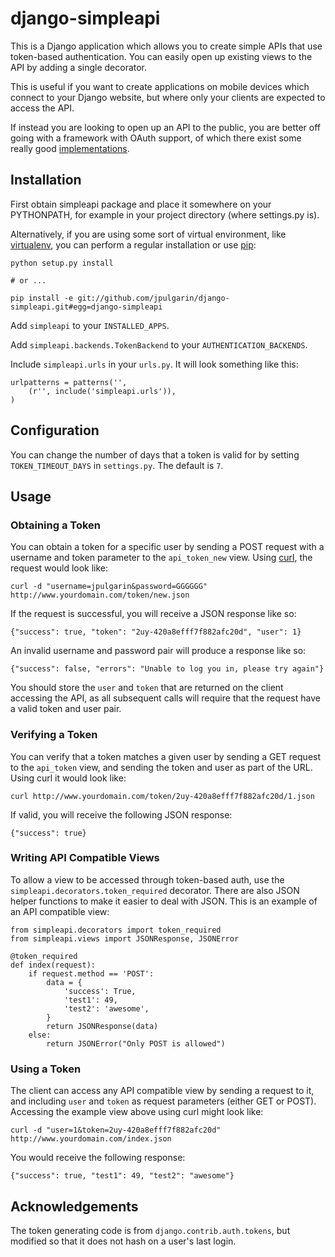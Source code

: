 django-simpleapi
================

This is a Django application which allows you to create simple APIs
that use token-based authentication. You can easily open up existing views
to the API by adding a single decorator.

This is useful if you want to create applications on mobile devices which
connect to your Django website, but where only your clients are expected to
access the API.

If instead you are looking to open up an API to the public, you are better off
going with a framework with OAuth support, of which there exist some really
good [implementations](https://bitbucket.org/jespern/django-piston/wiki/Home).

Installation
------------

First obtain simpleapi package and place it somewhere on your PYTHONPATH, for example
in your project directory (where settings.py is). 

Alternatively, if you are 
using some sort of virtual environment, like [virtualenv][], you can perform a 
regular installation or use [pip][]:
    
    python setup.py install

    # or ...

    pip install -e git://github.com/jpulgarin/django-simpleapi.git#egg=django-simpleapi

[virtualenv]: http://pypi.python.org/pypi/virtualenv
[pip]: http://pip.openplans.org/

Add `simpleapi` to your `INSTALLED_APPS`.

Add `simpleapi.backends.TokenBackend` to your `AUTHENTICATION_BACKENDS`.

Include `simpleapi.urls` in your `urls.py`. It will look something like this:

    urlpatterns = patterns('',
        (r'', include('simpleapi.urls')),
    )

Configuration
-------------

You can change the number of days that a token is valid for by setting 
`TOKEN_TIMEOUT_DAYS` in `settings.py`. The default is `7`.

Usage
-----

### Obtaining a Token

You can obtain a token for a specific user by sending a POST request with a
username and token parameter to the `api_token_new` view. 
Using [curl][], the request would look like:

    curl -d "username=jpulgarin&password=GGGGGG" http://www.yourdomain.com/token/new.json 

[curl]: http://curl.haxx.se/

If the request is successful, you will receive a JSON response like so:

    {"success": true, "token": "2uy-420a8efff7f882afc20d", "user": 1}

An invalid username and password pair will produce a response like so:

    {"success": false, "errors": "Unable to log you in, please try again"}

You should store the `user` and `token` that are returned on the client 
accessing the API, as all subsequent calls will require that the request have 
a valid token and user pair.

### Verifying a Token

You can verify that a token matches a given user by sending a GET request
to the `api_token` view, and sending the token and user as part of the URL. 
Using curl it would look like:

    curl http://www.yourdomain.com/token/2uy-420a8efff7f882afc20d/1.json 

If valid, you will receive the following JSON response:

    {"success": true}

### Writing API Compatible Views

To allow a view to be accessed through token-based auth, use the 
`simpleapi.decorators.token_required` decorator. There are also 
JSON helper functions to make it easier to deal with JSON. 
This is an example of an API compatible view:

    from simpleapi.decorators import token_required
    from simpleapi.views import JSONResponse, JSONError

    @token_required
    def index(request):
        if request.method == 'POST':
            data = {
                'success': True,
                'test1': 49,
                'test2': 'awesome',
            }
            return JSONResponse(data)
        else:
            return JSONError("Only POST is allowed")

### Using a Token

The client can access any API compatible view by sending a request to it, 
and including `user` and `token` as request parameters (either GET or POST).
Accessing the example view above using curl might look like:

    curl -d "user=1&token=2uy-420a8efff7f882afc20d" http://www.yourdomain.com/index.json

You would receive the following response:

    {"success": true, "test1": 49, "test2": "awesome"}

Acknowledgements
----------------

The token generating code is from `django.contrib.auth.tokens`, but modified so
that it does not hash on a user's last login.
